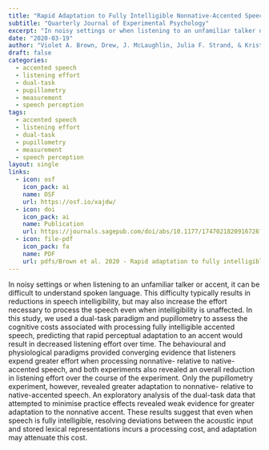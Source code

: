 ```yaml
---
title: "Rapid Adaptation to Fully Intelligible Nonnative-Accented Speech Reduces Listening Effort"
subtitle: "Quarterly Journal of Experimental Psychology"
excerpt: "In noisy settings or when listening to an unfamiliar talker or accent, it can be difficult to understand spoken language. This difficulty typically results in reductions in speech intelligibility, but may also increase the effort necessary to process the speech even when intelligibility is unaffected. In this study, we used a dual-task paradigm and pupillometry to assess the cognitive costs associated with processing fully intelligible accented speech, predicting that rapid perceptual adaptation to an accent would result in decreased listening effort over time. The behavioural and physiological paradigms provided converging evidence that listeners expend greater effort when processing nonnative- relative to native-accented speech, and both experiments also revealed an overall reduction in listening effort over the course of the experiment. Only the pupillometry experiment, however, revealed greater adaptation to nonnative- relative to native-accented speech. An exploratory analysis of the dual-task data that attempted to minimise practice effects revealed weak evidence for greater adaptation to the nonnative accent. These results suggest that even when speech is fully intelligible, resolving deviations between the acoustic input and stored lexical representations incurs a processing cost, and adaptation may attenuate this cost."
date: "2020-03-19"
author: "Violet A. Brown, Drew, J. McLaughlin, Julia F. Strand, & Kristin J. Van Engen"
draft: false
categories:
  - accented speech
  - listening effort
  - dual-task 
  - pupillometry
  - measurement
  - speech perception 
tags:
  - accented speech
  - listening effort
  - dual-task 
  - pupillometry
  - measurement
  - speech perception 
layout: single
links:
  - icon: osf
    icon_pack: ai
    name: OSF
    url: https://osf.io/xajdw/
  - icon: doi
    icon_pack: ai
    name: Publication
    url: https://journals.sagepub.com/doi/abs/10.1177/1747021820916726?journalCode=qjpd
  - icon: file-pdf
    icon_pack: fa
    name: PDF
    url: pdfs/Brown et al. 2020 - Rapid adaptation to fully intelligible nonnative-accented speech reduces listening effort.pdf
---
```


In noisy settings or when listening to an unfamiliar talker or accent, it can be difficult to understand spoken language. This difficulty typically results in reductions in speech intelligibility, but may also increase the effort necessary to process the speech even when intelligibility is unaffected. In this study, we used a dual-task paradigm and pupillometry to assess the cognitive costs associated with processing fully intelligible accented speech, predicting that rapid perceptual adaptation to an accent would result in decreased listening effort over time. The behavioural and physiological paradigms provided converging evidence that listeners expend greater effort when processing nonnative- relative to native-accented speech, and both experiments also revealed an overall reduction in listening effort over the course of the experiment. Only the pupillometry experiment, however, revealed greater adaptation to nonnative- relative to native-accented speech. An exploratory analysis of the dual-task data that attempted to minimise practice effects revealed weak evidence for greater adaptation to the nonnative accent. These results suggest that even when speech is fully intelligible, resolving deviations between the acoustic input and stored lexical representations incurs a processing cost, and adaptation may attenuate this cost.